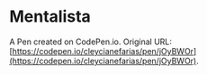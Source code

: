 # Mentalista

A Pen created on CodePen.io. Original URL: [https://codepen.io/cleycianefarias/pen/jOyBWOr](https://codepen.io/cleycianefarias/pen/jOyBWOr).


